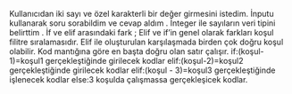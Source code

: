 Kullanıcıdan iki sayı ve özel karakterli bir değer girmesini istedim.
İnputu kullanarak soru sorabildim ve cevap aldım .
İnteger  ile sayıların veri tipini belirttim .
İf ve elif arasındaki fark ;
Elif ve if’in genel olarak farkları koşul filitre sıralamasıdır. 
Elif ile oluşturulan karşılaşmada birden çok doğru koşul olabilir.
Kod mantığına  göre en başta doğru  olan satır çalışır.
if:(koşul-1)=koşul1 gerçekleştiğinde girilecek kodlar
elif:(koşul-2)=koşul2 gerçekleştiğinde girilecek kodlar
elif:(koşul - 3)=koşul3 gerçekleştiğinde işlenecek kodlar
else:3 koşulda çalışmassa gerçekleşicek kodlar.


